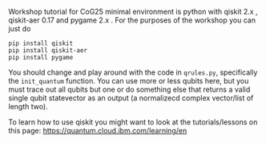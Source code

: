 Workshop tutorial for CoG25
minimal environment is python with qiskit 2.x , qiskit-aer 0.17 and pygame 2.x . For the purposes of the workshop you can just do 
```
pip install qiskit
pip install qiskit-aer
pip install pygame
```
You should change and play around with the code in `qrules.py`, specifically the `init_quantum` function. You can use more or less qubits here, but you must trace out all qubits but one or do something else that returns a valid single qubit statevector as an output (a normalizecd complex vector/list of length two).

To learn how to use qiskit you might want to look at the tutorials/lessons on this page: https://quantum.cloud.ibm.com/learning/en
